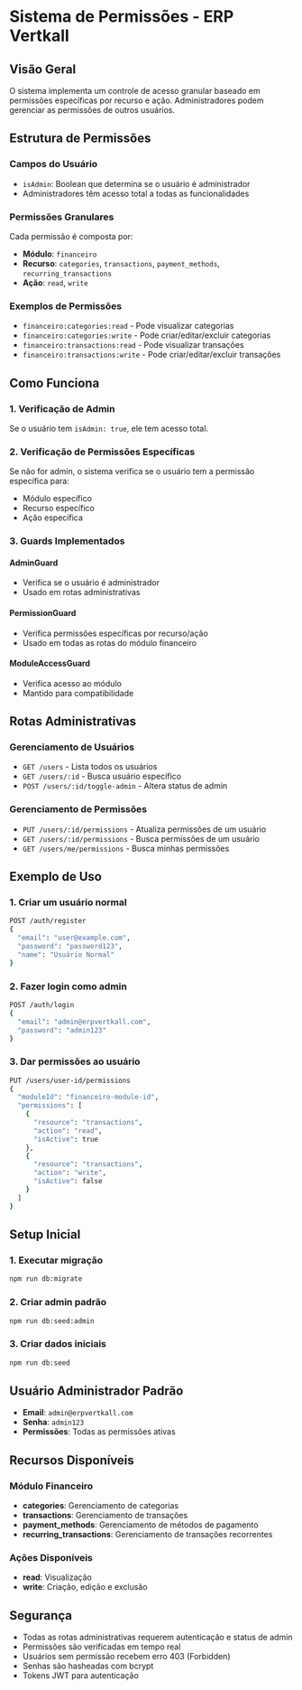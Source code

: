 # Sistema de Permissões - ERP Vertkall

## Visão Geral

O sistema implementa um controle de acesso granular baseado em permissões específicas por recurso e ação. Administradores podem gerenciar as permissões de outros usuários.

## Estrutura de Permissões

### Campos do Usuário
- `isAdmin`: Boolean que determina se o usuário é administrador
- Administradores têm acesso total a todas as funcionalidades

### Permissões Granulares
Cada permissão é composta por:
- **Módulo**: `financeiro`
- **Recurso**: `categories`, `transactions`, `payment_methods`, `recurring_transactions`
- **Ação**: `read`, `write`

### Exemplos de Permissões
- `financeiro:categories:read` - Pode visualizar categorias
- `financeiro:categories:write` - Pode criar/editar/excluir categorias
- `financeiro:transactions:read` - Pode visualizar transações
- `financeiro:transactions:write` - Pode criar/editar/excluir transações

## Como Funciona

### 1. Verificação de Admin
Se o usuário tem `isAdmin: true`, ele tem acesso total.

### 2. Verificação de Permissões Específicas
Se não for admin, o sistema verifica se o usuário tem a permissão específica para:
- Módulo específico
- Recurso específico  
- Ação específica

### 3. Guards Implementados

#### AdminGuard
- Verifica se o usuário é administrador
- Usado em rotas administrativas

#### PermissionGuard
- Verifica permissões específicas por recurso/ação
- Usado em todas as rotas do módulo financeiro

#### ModuleAccessGuard
- Verifica acesso ao módulo
- Mantido para compatibilidade

## Rotas Administrativas

### Gerenciamento de Usuários
- `GET /users` - Lista todos os usuários
- `GET /users/:id` - Busca usuário específico
- `POST /users/:id/toggle-admin` - Altera status de admin

### Gerenciamento de Permissões
- `PUT /users/:id/permissions` - Atualiza permissões de um usuário
- `GET /users/:id/permissions` - Busca permissões de um usuário
- `GET /users/me/permissions` - Busca minhas permissões

## Exemplo de Uso

### 1. Criar um usuário normal
```bash
POST /auth/register
{
  "email": "user@example.com",
  "password": "password123",
  "name": "Usuário Normal"
}
```

### 2. Fazer login como admin
```bash
POST /auth/login
{
  "email": "admin@erpvertkall.com",
  "password": "admin123"
}
```

### 3. Dar permissões ao usuário
```bash
PUT /users/user-id/permissions
{
  "moduleId": "financeiro-module-id",
  "permissions": [
    {
      "resource": "transactions",
      "action": "read",
      "isActive": true
    },
    {
      "resource": "transactions", 
      "action": "write",
      "isActive": false
    }
  ]
}
```

## Setup Inicial

### 1. Executar migração
```bash
npm run db:migrate
```

### 2. Criar admin padrão
```bash
npm run db:seed:admin
```

### 3. Criar dados iniciais
```bash
npm run db:seed
```

## Usuário Administrador Padrão

- **Email**: `admin@erpvertkall.com`
- **Senha**: `admin123`
- **Permissões**: Todas as permissões ativas

## Recursos Disponíveis

### Módulo Financeiro
- **categories**: Gerenciamento de categorias
- **transactions**: Gerenciamento de transações
- **payment_methods**: Gerenciamento de métodos de pagamento
- **recurring_transactions**: Gerenciamento de transações recorrentes

### Ações Disponíveis
- **read**: Visualização
- **write**: Criação, edição e exclusão

## Segurança

- Todas as rotas administrativas requerem autenticação e status de admin
- Permissões são verificadas em tempo real
- Usuários sem permissão recebem erro 403 (Forbidden)
- Senhas são hasheadas com bcrypt
- Tokens JWT para autenticação 